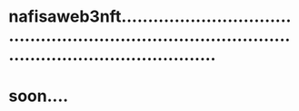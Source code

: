 # nafisaweb3nft............................................................................................................................
# soon....
